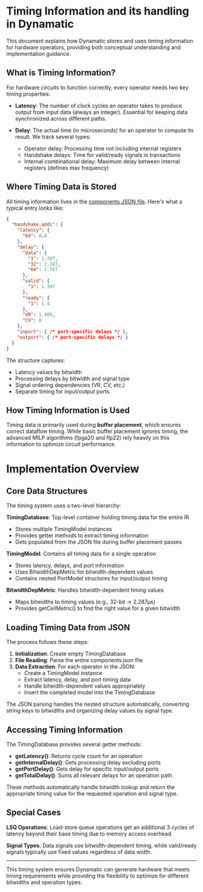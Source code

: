 # Timing Information and its handling in Dynamatic

This document explains how Dynamatic stores and uses timing information for hardware operators, providing both conceptual understanding and implementation guidance.

## What is Timing Information?

For hardware circuits to function correctly, every operator needs two key timing properties:

- **Latency**: The number of clock cycles an operator takes to produce output from input data (always an integer). Essential for keeping data synchronized across different paths.

- **Delay**: The actual time (in microseconds) for an operator to compute its result. We track several types:
  - Operator delay: Processing time not including internal registers
  - Handshake delays: Time for valid/ready signals in transactions  
  - Internal combinational delay: Maximum delay between internal registers (defines max frequency)

## Where Timing Data is Stored

All timing information lives in the [components JSON file](https://github.com/EPFL-LAP/dynamatic/blob/main/data/components.json). Here's what a typical entry looks like:

```json
{
  "handshake.addi": {
    "latency": {
      "64": 0.0
    },
    "delay": {
      "data": {
        "1": 1.397,
        "32": 2.287,
        "64": 2.767
      },
      "valid": {
        "1": 1.397
      },
      "ready": {
        "1": 1.4
      },
      "VR": 1.409,
      "CV": 0
    },
    "inport": { /* port-specific delays */ },
    "outport": { /* port-specific delays */ }
  }
}
```

The structure captures:
- Latency values by bitwidth
- Processing delays by bitwidth and signal type
- Signal ordering dependencies (VR, CV, etc.)
- Separate timing for input/output ports

## How Timing Information is Used

Timing data is primarily used during **buffer placement**, which ensures correct dataflow timing. While basic buffer placement ignores timing, the advanced MILP algorithms (fpga20 and flp22) rely heavily on this information to optimize circuit performance.

# Implementation Overview

## Core Data Structures

The timing system uses a two-level hierarchy:

**TimingDatabase**: Top-level container holding timing data for the entire IR
- Stores multiple TimingModel instances
- Provides getter methods to extract timing information
- Gets populated from the JSON file during buffer placement passes

**TimingModel**: Contains all timing data for a single operation
- Stores latency, delays, and port information
- Uses BitwidthDepMetric for bitwidth-dependent values
- Contains nested PortModel structures for input/output timing

**BitwidthDepMetric**: Handles bitwidth-dependent timing values
- Maps bitwidths to timing values (e.g., 32-bit → 2.287μs)
- Provides getCeilMetric() to find the right value for a given bitwidth

## Loading Timing Data from JSON

The process follows these steps:

1. **Initialization**: Create empty TimingDatabase
2. **File Reading**: Parse the entire components.json file
3. **Data Extraction**: For each operator in the JSON:
   - Create a TimingModel instance
   - Extract latency, delay, and port timing data
   - Handle bitwidth-dependent values appropriately
   - Insert the completed model into the TimingDatabase

The JSON parsing handles the nested structure automatically, converting string keys to bitwidths and organizing delay values by signal type.

## Accessing Timing Information

The TimingDatabase provides several getter methods:

- **getLatency()**: Returns cycle count for an operation
- **getInternalDelay()**: Gets processing delay excluding ports
- **getPortDelay()**: Gets delay for specific input/output ports  
- **getTotalDelay()**: Sums all relevant delays for an operation path

These methods automatically handle bitwidth lookup and return the appropriate timing value for the requested operation and signal type.

## Special Cases

**LSQ Operations**: Load-store queue operations get an additional 3 cycles of latency beyond their base timing due to memory access overhead.

**Signal Types**: Data signals use bitwidth-dependent timing, while valid/ready signals typically use fixed values regardless of data width.

---

This timing system ensures Dynamatic can generate hardware that meets timing requirements while providing the flexibility to optimize for different bitwidths and operation types.